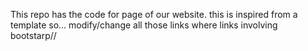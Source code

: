 This repo has the code for page of our website.
this is inspired from a template so...
modify/change all those links where links involving bootstarp//

